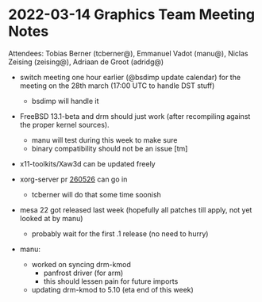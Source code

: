 # 2022-03-14 Graphics Team Meeting Notes

Attendees: Tobias Berner (tcberner@), Emmanuel Vadot (manu@), Niclas Zeising (zeising@), Adriaan de Groot (adridg@)

- switch meeting one hour earlier (@bsdimp update calendar) for the meeting on the 28th march (17:00 UTC to handle DST stuff)
    - bsdimp will handle it

- FreeBSD 13.1-beta and drm should just work (after recompiling against the proper kernel sources).
    - manu will test during this week to make sure
    - binary compatibility should not be an issue [tm]

- x11-toolkits/Xaw3d can be updated freely

- xorg-server pr [260526](https://bugs.freebsd.org/bugzilla/show_bug.cgi?id=260526) can go in
    - tcberner will do that some time soonish

- mesa 22 got released last week (hopefully all patches till apply, not yet looked at by manu)
    - probably wait for the first .1 release (no need to hurry)

- manu:
    - worked on syncing drm-kmod 
        - panfrost driver (for arm)
        - this should lessen pain for future imports
    - updating drm-kmod to 5.10 (eta end of this week)
